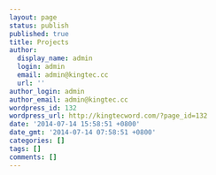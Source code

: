 ```yaml
---
layout: page
status: publish
published: true
title: Projects
author:
  display_name: admin
  login: admin
  email: admin@kingtec.cc
  url: ''
author_login: admin
author_email: admin@kingtec.cc
wordpress_id: 132
wordpress_url: http://kingtecword.com/?page_id=132
date: '2014-07-14 15:58:51 +0800'
date_gmt: '2014-07-14 07:58:51 +0800'
categories: []
tags: []
comments: []
---
```



